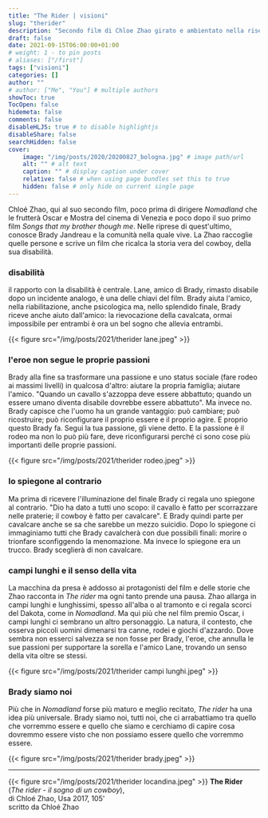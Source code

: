 ```yaml
---
title: "The Rider | visioni"
slug: "therider"
description: "Secondo film di Chloe Zhao girato e ambientato nella riserva di Pine Ridge in South Dakota, Brady addestra cavalli selvaggi e fa il rodeo. E trova il senso della vita"
draft: false
date: 2021-09-15T06:00:00+01:00
# weight: 1 - to pin posts
# aliases: ["/first"]
tags: ["visioni"]
categories: []
author: ""
# author: ["Me", "You"] # multiple authors
showToc: true
TocOpen: false
hidemeta: false
comments: false
disableHLJS: true # to disable highlightjs
disableShare: false
searchHidden: false
cover:
    image: "/img/posts/2020/20200827_bologna.jpg" # image path/url
    alt: "" # alt text
    caption: "" # display caption under cover
    relative: false # when using page bundles set this to true
    hidden: false # only hide on current single page
---
```




<!--more-->

Chloé Zhao, qui al suo secondo film, poco prima di dirigere _Nomadland_ che le frutterà Oscar e Mostra del cinema di Venezia e poco dopo il suo primo film _Songs that my brother though me_.
Nelle riprese di quest'ultimo, conosce Brady Jandreau e la comunità nella quale vive. La Zhao raccoglie quelle persone e scrive un film che ricalca la storia vera del cowboy, della sua disabilità.

### disabilità

il rapporto con la disabilità è centrale. Lane, amico di Brady, rimasto disabile dopo un incidente analogo, è una delle chiavi del film. Brady aiuta l'amico, nella riabilitazione, anche psicologica ma, nello splendido finale, Brady riceve anche aiuto dall'amico: la rievocazione della cavalcata, ormai impossibile per entrambi è ora un bel sogno che allevia entrambi.

{{< figure src="/img/posts/2021/therider lane.jpeg" >}}


### l'eroe non segue le proprie passioni

Brady alla fine sa trasformare una passione e uno status sociale (fare rodeo ai massimi livelli) in qualcosa d'altro: aiutare la propria famiglia; aiutare l'amico.
"Quando un cavallo s'azzoppa deve essere abbattuto; quando un essere umano diventa disabile dovrebbe essere abbattuto".
Ma invece no. Brady capisce che l'uomo ha un grande vantaggio: può cambiare; può ricostruire; può riconfigurare il proprio essere e il proprio agire. E proprio questo Brady fa.
Segui la tua passione, gli viene detto. E la passione è il rodeo ma non lo può più fare, deve riconfigurarsi perché ci sono cose più importanti delle proprie passioni.

{{< figure src="/img/posts/2021/therider rodeo.jpeg" >}}


### lo spiegone al contrario

Ma prima di ricevere l'illuminazione del finale Brady ci regala uno spiegone al contrario.
"Dio ha dato a tutti uno scopo: il cavallo è fatto per scorrazzare nelle praterie; il cowboy è fatto per cavalcare".
E Brady quindi parte per cavalcare anche se sa che sarebbe un mezzo suicidio.
Dopo lo spiegone ci immaginiamo tutti che Brady cavalcherà con due possibili finali: morire o trionfare sconfiggendo la menomazione.
Ma invece lo spiegone era un trucco. Brady sceglierà di non cavalcare.

### campi lunghi e il senso della vita

La macchina da presa è addosso ai protagonisti del film e delle storie che Zhao racconta in _The rider_ ma ogni tanto prende una pausa. Zhao allarga in campi lunghi e lunghissimi, spesso all'alba o al tramonto e ci regala scorci del Dakota, come in _Nomadland_.
Ma qui più che nel film premio Oscar, i campi lunghi ci sembrano un altro personaggio. La natura, il contesto, che osserva piccoli uomini dimenarsi tra canne, rodei e giochi d'azzardo. Dove sembra non esserci salvezza se non fosse per Brady, l'eroe, che annulla le sue passioni per supportare la sorella e l'amico Lane, trovando un senso della vita oltre se stessi.

{{< figure src="/img/posts/2021/therider campi lunghi.jpeg" >}}


### Brady siamo noi

Più che in _Nomadland_ forse più maturo e meglio recitato, _The rider_ ha una idea più universale. Brady siamo noi, tutti noi, che ci arrabattiamo tra quello che vorremmo essere e quello che siamo e cerchiamo di capire cosa dovremmo essere visto che non possiamo essere quello che vorremmo essere.

{{< figure src="/img/posts/2021/therider brady.jpeg" >}}


- - -

{{< figure src="/img/posts/2021/therider locandina.jpeg" >}}
**The Rider** (_The rider - il sogno di un cowboy_),</br>
di Chloé Zhao, Usa 2017, 105'</br>
scritto da Chloé Zhao
